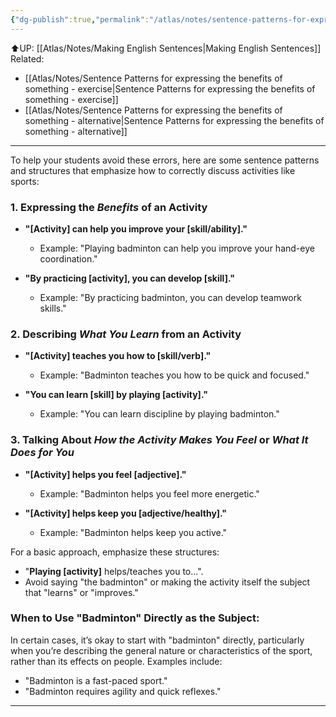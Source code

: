 ```yaml
---
{"dg-publish":true,"permalink":"/atlas/notes/sentence-patterns-for-expressing-the-benefits-of-something/","noteIcon":""}
---
```


⬆️UP: [[Atlas/Notes/Making English Sentences\|Making English Sentences]]
Related:
- [[Atlas/Notes/Sentence Patterns for expressing the benefits of something - exercise\|Sentence Patterns for expressing the benefits of something - exercise]]
- [[Atlas/Notes/Sentence Patterns for expressing the benefits of something - alternative\|Sentence Patterns for expressing the benefits of something - alternative]]

---

To help your students avoid these errors, here are some sentence patterns and structures that emphasize how to correctly discuss activities like sports:

### 1. Expressing the *Benefits* of an Activity
   - **"[Activity] can help you improve your [skill/ability]."**
     - Example: "Playing badminton can help you improve your hand-eye coordination."

   - **"By practicing [activity], you can develop [skill]."**
     - Example: "By practicing badminton, you can develop teamwork skills."

### 2. Describing *What You Learn* from an Activity
   - **"[Activity] teaches you how to [skill/verb]."**
     - Example: "Badminton teaches you how to be quick and focused."

   - **"You can learn [skill] by playing [activity]."**
     - Example: "You can learn discipline by playing badminton."

### 3. Talking About *How the Activity Makes You Feel* or *What It Does for You*
   - **"[Activity] helps you feel [adjective]."**
     - Example: "Badminton helps you feel more energetic."

   - **"[Activity] helps keep you [adjective/healthy]."**
     - Example: "Badminton helps keep you active."

For a basic approach, emphasize these structures:
- "**Playing [activity]** helps/teaches you to...".
- Avoid saying "the badminton" or making the activity itself the subject that "learns" or "improves."

### When to Use "Badminton" Directly as the Subject:

In certain cases, it’s okay to start with "badminton" directly, particularly when you’re describing the general nature or characteristics of the sport, rather than its effects on people. Examples include:

- "Badminton is a fast-paced sport."
- "Badminton requires agility and quick reflexes."

---
